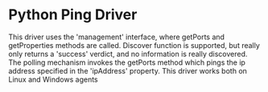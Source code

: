 # Python Ping Driver

This driver uses the 'management' interface, where getPorts and getProperties methods are called. Discover function is supported, but really only returns a 'success' verdict, and no information is really discovered. The polling mechanism invokes the getPorts method which pings the ip address specified in the 'ipAddress' property. This driver works both on Linux and Windows agents
